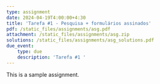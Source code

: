 ```yaml
---
type: assignment
date: 2024-04-19T4:00:00+4:30
title: 'Tarefa #1 - Pesquisa + formulários assinados'
pdf: /static_files/assignments/asg.pdf
attachment: /static_files/assignments/asg.zip
solutions: /static_files/assignments/asg_solutions.pdf
due_event:
    type: due
    description: 'Tarefa #1 '
---
```

This is a sample assignment.
